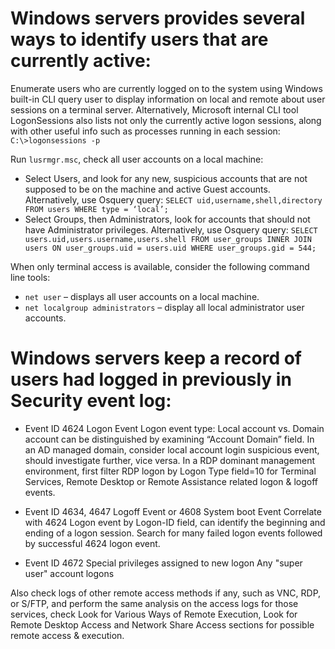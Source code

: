 # Windows servers provides several ways to identify users that are currently active:

Enumerate users who are currently logged on to the system using Windows built-in CLI query user to display information on local and remote about user sessions on a terminal server.
Alternatively, Microsoft internal CLI tool LogonSessions also lists not only the currently active logon sessions, along with other useful info such as processes running in each session:
`C:\>logonsessions -p`

Run `lusrmgr.msc`, check all user accounts on a local machine:
  - Select Users, and look for any new, suspicious accounts that are not supposed to be on the machine and active Guest accounts.
Alternatively, use Osquery query: `SELECT uid,username,shell,directory FROM users WHERE type = ‘local’;`
  - Select Groups, then Administrators, look for accounts that should not have Administrator privileges.
Alternatively, use Osquery query: `SELECT users.uid,users.username,users.shell FROM user_groups INNER JOIN users ON user_groups.uid = users.uid WHERE user_groups.gid = 544;`

When only terminal access is available, consider the following command line tools:
  - `net user` – displays all user accounts on a local machine. 
  - `net localgroup administrators` – display all local administrator user accounts.

# Windows servers keep a record of users had logged in previously in Security event log:
  - Event ID 4624 Logon Event
Logon event type: Local account vs. Domain account can be distinguished by examining “Account Domain” field.
In an AD managed domain, consider local account login suspicious event, should investigate further, vice versa.
In a RDP dominant management environment, first filter RDP logon by Logon Type field=10 for Terminal Services, Remote Desktop or Remote Assistance related logon & logoff events.

  - Event ID 4634, 4647 Logoff Event or 4608 System boot Event
Correlate with 4624 Logon event by Logon-ID field, can identify the beginning and ending of a logon session.
Search for many failed logon events followed by successful 4624 logon event.

  - Event ID 4672 Special privileges assigned to new logon
Any "super user" account logons

Also check logs of other remote access methods if any, such as VNC, RDP, or S/FTP, and perform the same analysis on the access logs for those services, check Look for Various Ways of Remote Execution, Look for Remote Desktop Access and Network Share Access sections for possible remote access & execution. 
